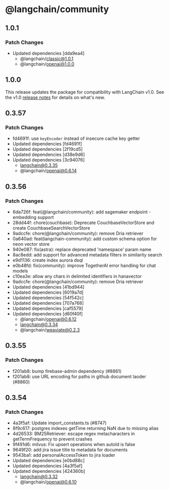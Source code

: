 # @langchain/community

## 1.0.1

### Patch Changes

- Updated dependencies [dda9ea4]
  - @langchain/classic@1.0.1
  - @langchain/openai@1.0.0

## 1.0.0

This release updates the package for compatibility with LangChain v1.0. See the v1.0 [release notes](https://docs.langchain.com/oss/javascript/releases/langchain-v1) for details on what's new.

## 0.3.57

### Patch Changes

- fd4691f: use `keyEncoder` instead of insecure cache key getter
- Updated dependencies [fd4691f]
- Updated dependencies [2f19cd5]
- Updated dependencies [d38e9d6]
- Updated dependencies [3c94076]
  - langchain@0.3.35
  - @langchain/openai@0.6.14

## 0.3.56

### Patch Changes

- 6da726f: feat(@langchain/community): add sagemaker endpoint - embedding support
- 28dd44f: chore(couchbase): Deprecate CouchbaseVectorStore and create CouchbaseSearchVectorStore
- 9adccfe: chore(@langchain/community): remove Dria retriever
- 0a640ad: feat(langchain-community): add custom schema option for neon vector store
- 940e087: fix(astra): replace deprecated 'namespace' param name
- 8ac8edd: add support for advanced metadata filters in similarity search
- e9d1136: create index aurora dsql
- e0b48fd: fix(community): improve TogetherAI error handling for chat models
- c10ea3e: allow any chars in delimited identifiers in hanavector
- 9adccfe: chore(@langchain/community): remove Dria retriever
- Updated dependencies [41bd944]
- Updated dependencies [6019a7d]
- Updated dependencies [54f542c]
- Updated dependencies [707a768]
- Updated dependencies [caf5579]
- Updated dependencies [d60f40f]
  - @langchain/openai@0.6.12
  - langchain@0.3.34
  - @langchain/weaviate@0.2.3

## 0.3.55

### Patch Changes

- f201ab8: bump firebase-admin dependency (#8861)
- f201ab8: use URL encoding for paths in github document laoder (#8860)

## 0.3.54

### Patch Changes

- 4a3f5af: Update import_constants.ts (#8747)
- 8f9c617: postgres indexes getTime returning NaN due to missing alias
- 4d26533: BM25Retriever: escape regex metacharacters in getTermFrequency to prevent crashes
- 9f491d6: milvus: Fix upsert operations when autoId is false
- 9649f20: add jira issue title to metadata for documents
- 9543ba1: add personalAccessToken to jira loader
- Updated dependencies [e0bd88c]
- Updated dependencies [4a3f5af]
- Updated dependencies [424360b]
  - langchain@0.3.32
  - @langchain/openai@0.6.10
